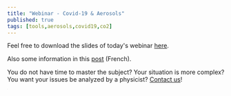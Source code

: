 ```yaml
---
title: "Webinar - Covid-19 & Aerosols"
published: true
tags: [tools,aerosols,covid19,co2]
---
```


Feel free to download the slides of today's webinar <a href='https://blog.my-poppy.eu/images/20210121_covid_aerosols_poppy_webinar.pdf'>here</a>.

Also some information in this <a href='https://blog.my-poppy.eu/ICT-aerosols/'>post</a> (French).

You do not have time to master the subject? Your situation is more complex? You want your issues be analyzed by a physicist? [Contact us](mailto:info@my-poppy.eu)!

<iframe src="https://www.my-poppy.eu/cnt/cnt.php" width="1" height="1" frameBorder="0">

